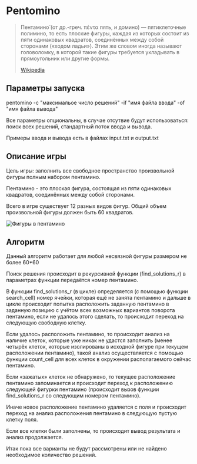 # Pentomino

> Пентамино́ (от др.-греч. πέντα пять, и домино) — пятиклеточные полимино, то есть плоские фигуры, каждая из которых состоит из пяти одинаковых квадратов, соединённых между собой сторонами («ходом ладьи»). Этим же словом иногда называют головоломку, в которой такие фигуры требуется укладывать в прямоугольник или другие формы.
>
> [Wikipedia](https://ru.wikipedia.org/wiki/Пентамино)  

## Параметры запуска
pentomino -c "максимальое число решений" -if "имя файла ввода" -of "имя файла вывода"

Все параметры опциональны, в случае отсутвие будут использоваться: поиск всех решений, стандартный поток ввода и вывода.

Примеры ввода и вывода есть в файлах input.txt и output.txt

## Описание игры
Цель игры: заполнить все свободное пространство произвольной фигуры полным набором пентамино. 

Пентамино - это плоская фигура, состоящая из пяти одинаковых квадратов, соединённых между собой сторонами. 

Всего в игре существует 12 разных видов фигур. Общий объем произвольной фигуры должен быть 60 квадратов.

![Фигуры в пентамино](https://dic.academic.ru/pictures/wiki/files/80/Pentominos.svg)


## Алгоритм
Данный алгоритм работает для любой несвязной фигуры размером не более 60*60

Поиск решения происходит в рекурсивной функции (find_solutions_r) в параметрах функции передаётся номер пентамино.

В функции find_solutions_r (в цикле) определяется (с помощью функции search_cell) номер ячейки, которая ещё не занята пентамино и дальше в цикле происходит попытка расположить заданную пентамино в заданную позицию с учётом всех возможных вариантов поворота пентамино, если не удалось этого сделать, то происходит переход на следующую свободную клетку.

Если удалось расположить пентамино, то происходит анализ на наличие клеток, которые уже никак не удастся заполнить (менее четырёх клеток, которые изолированы в исходной фигуре при текущем расположении пентамино), такой анализ осуществляется с помощью функции count_cell для всех клеток в окружении располагаемого сейчас пентамино.

Если «зажатых» клеток не обнаружено, то текущее расположение пентамино запоминается и происходит переход к расположению следующей фигурки пентамино (происходит вызов функции find_solutions_r со следующим номером пентамино).

Иначе новое расположение пентамино удаляется с поля и происходит переход на анализ расположения пентамино в следующую пустую клетку поля. 

Если все клетки были заполнены, то происходит вывод результата и анализ продолжается.

Итак пока все варианты не будут рассмотрены или не найдено необходимое количество решений.
